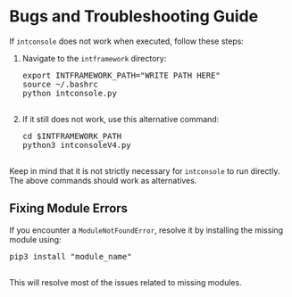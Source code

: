 <!DOCTYPE html>
<html lang="en">
<head>
    <meta charset="UTF-8">
    <meta name="viewport" content="width=device-width, initial-scale=1.0">
    <title>Bugs and Troubleshooting</title>
</head>
<body>
    <h1>Bugs and Troubleshooting Guide</h1>
    <p>If <code>intconsole</code> does not work when executed, follow these steps:</p>
    <ol>
        <li>Navigate to the <code>intframework</code> directory:</li>
        <pre>
export INTFRAMEWORK_PATH="WRITE PATH HERE"
source ~/.bashrc
python intconsole.py
        </pre>
        <li>If it still does not work, use this alternative command:</li>
        <pre>
cd $INTFRAMEWORK_PATH
python3 intconsoleV4.py
        </pre>
    </ol>
    <p>Keep in mind that it is not strictly necessary for <code>intconsole</code> to run directly. The above commands should work as alternatives.</p>
    <h2>Fixing Module Errors</h2>
    <p>If you encounter a <code>ModuleNotFoundError</code>, resolve it by installing the missing module using:</p>
    <pre>
pip3 install "module_name"
    </pre>
    <p>This will resolve most of the issues related to missing modules.</p>
</body>
</html>